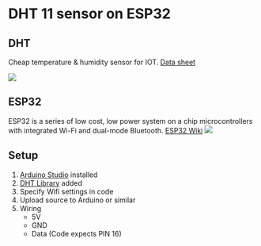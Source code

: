 # DHT 11 sensor on ESP32
## DHT
Cheap temperature & humidity sensor for IOT. [Data sheet](http://www.micropik.com/PDF/dht11.pdf)

![](http://www.circuitbasics.com/wp-content/uploads/2015/12/DHT11-Pinout-for-three-pin-and-four-pin-types-2.jpg)

## ESP32
ESP32 is a series of low cost, low power system on a chip microcontrollers with integrated Wi-Fi and dual-mode Bluetooth. [ESP32 Wiki](https://en.wikipedia.org/wiki/ESP32) 
![](https://camo.githubusercontent.com/fe6b89251ae4df2628b1a4c86c57976f22d6d5ba/687474703a2f2f692e696d6775722e636f6d2f34436f584f75522e706e67)

## Setup
1. [Arduino Studio](https://www.arduino.cc/en/Main/Software) installed
2. [DHT Library](https://github.com/adafruit/DHT-sensor-library) added
3. Specify Wifi settings in code
4. Upload source to Arduino or similar
5. Wiring 
    - 5V
    - GND
    - Data (Code expects PIN 16)